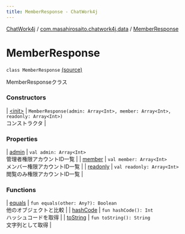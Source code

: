 ```yaml
---
title: MemberResponse - ChatWork4j
---
```


[ChatWork4j](../../index.md) / [com.masahirosaito.chatwork4j.data](../index.md) / [MemberResponse](.)

# MemberResponse

`class MemberResponse` [(source)](https://github.com/MasahiroSaito/ChatWork4j/tree/master/src/main/kotlin/com/masahirosaito/chatwork4j/data/MemberResponse.kt#L6)

MemberResponseクラス

### Constructors

| [&lt;init&gt;](-init-.md) | `MemberResponse(admin: Array<Int>, member: Array<Int>, readonly: Array<Int>)`<br>コンストラクタ |

### Properties

| [admin](admin.md) | `val admin: Array<Int>`<br>管理者権限アカウントID一覧 |
| [member](member.md) | `val member: Array<Int>`<br>メンバー権限アカウントID一覧 |
| [readonly](readonly.md) | `val readonly: Array<Int>`<br>閲覧のみ権限アカウントID一覧 |

### Functions

| [equals](equals.md) | `fun equals(other: Any?): Boolean`<br>他のオブジェクトと比較 |
| [hashCode](hash-code.md) | `fun hashCode(): Int`<br>ハッシュコードを取得 |
| [toString](to-string.md) | `fun toString(): String`<br>文字列として取得 |

